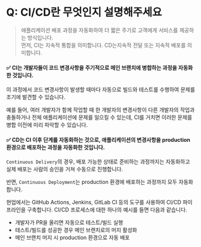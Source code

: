 # Q: CI/CD란 무엇인지 설명해주세요
> 애플리케이션 배포 과정을 자동화하여 더 짧은 주기로 고객에게 서비스를 제공하는 방식입니다.  
> 먼저, CI는 지속적 통합을 의미합니다. CD는지속적 전달 또는 지속적 배포를 의미합니다.

#### ✅ CI는 개발자들이 코드 변경사항을 주기적으로 메인 브랜치에 병합하는 과정을 자동화한 것입니다.   
이 과정에서 코드 변경사항이 발생할 때마다 자동으로 빌드와 테스트를 수행하여 문제를 조기에 발견할 수 있습니다. 

예를 들어, 여러 개발자가 함께 작업할 때 한 개발자의 변경사항이 다른 개발자의 작업과 충돌하거나 전체 애플리케이션에 문제를 일으킬 수 있는데, CI를 거치면 이러한 문제를 병합 이전에 미리 파악할 수 있습니다.

#### ✅ CD는 CI 이후 단계를 자동화하는 것으로, 애플리케이션의 변경사항을 production 환경으로 배포하는 과정을 자동화한 것입니다. 
`Continuous Delivery`의 경우, 배포 가능한 상태로 준비하는 과정까지는 자동화하고 실제 배포는 사람의 승인을 거쳐 수동으로 진행합니다. 

반면, `Continuous Deployment`는 production 환경에 배포하는 과정까지 모두 자동화합니다.

현업에서는 GitHub Actions, Jenkins, GitLab CI 등의 도구를 사용하여 CI/CD 파이프라인을 구축합니다. CI/CD 프로세스에 대한 하나의 예시를 들면 다음과 같습니다.

- 개발자가 PR을 올리면 자동으로 테스트/빌드 실행
- 테스트/빌드를 성공한 경우 메인 브랜치로의 머지 활성화
- 메인 브랜치 머지 시 production 환경으로 자동 배포
